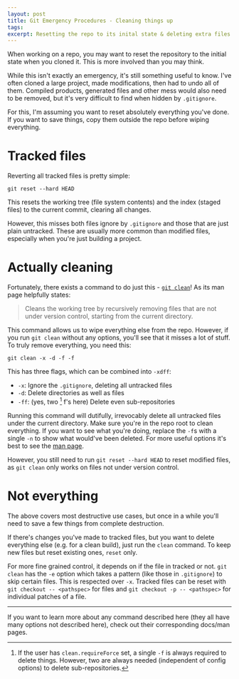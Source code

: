 ```yaml
---
layout: post
title: Git Emergency Procedures - Cleaning things up
tags:
excerpt: Resetting the repo to its inital state & deleting extra files
---
```


When working on a repo, you may want to reset the repository to the initial
state when you cloned it. This is more involved than you may think.

<!--more-->


While this isn't exactly an emergency, it's still something useful to know. I've
often cloned a large project, made modifications, then had to undo all of them.
Compiled products, generated files and other mess would also need to be removed,
but it's very difficult to find when hidden by `.gitignore`.

For this, I'm assuming you want to reset absolutely everything you've done. If
you want to save things, copy them outside the repo before wiping everything.

# Tracked files

Reverting all tracked files is pretty simple:

```
git reset --hard HEAD
```

This resets the working tree (file system contents) and the index (staged files)
to the current commit, clearing all changes.

However, this misses both files ignore by `.gitignore` and those that are just
plain untracked. These are usually more common than modified files, especially
when you're just building a project. 

# Actually cleaning

Fortunately, there exists a command to do just this - [`git clean`][1]! As its
man page helpfully states:

  [1]: https://git-scm.com/docs/git-clean

> Cleans the working tree by recursively removing files that are not under version
> control, starting from the current directory.

This command allows us to wipe everything else from the repo. However, if you
run `git clean` without any options, you'll see that it misses a lot of stuff.
To truly remove everything, you need this:

```
git clean -x -d -f -f
```

This has three flags, which can be combined into `-xdff`:

- `-x`: Ignore the `.gitignore`, deleting all untracked files
- `-d`: Delete directories as well as files
- `-ff`: (yes, two [^1] f's here) Delete even sub-repositories

 [^1]:
	If the user has `clean.requireForce` set, a single `-f` is always required
	to delete things. However, two are always needed (independent of config
	options) to delete sub-repositories.

Running this command will dutifully, irrevocably delete all untracked files
under the current directory. Make sure you're in the repo root to clean
everything. If you want to see what you're doing, replace the `-f`s with a
single `-n` to show what would've been deleted. For more useful options it's
best to see the [man page][2].

  [2]: https://git-scm.com/docs/git-clean

However, you still need to run `git reset --hard HEAD` to reset modified files,
as `git clean` only works on files not under version control.

# Not everything

The above covers most destructive use cases, but once in a while you'll need to
save a few things from complete destruction.

If there's changes you've made to tracked files, but you want to delete
everything else (e.g. for a clean build), just run the `clean` command. To keep
new files but reset existing ones, `reset` only.

For more fine grained control, it depends on if the file in tracked or not.
`git clean` has the `-e` option which takes a pattern (like those in
`.gitignore`) to skip certain files. This is respected over `-x`. Tracked files
can be reset with `git checkout -- <pathspec>` for files and
`git checkout -p -- <pathspec>` for individual patches of a file.

---

If you want to learn more about any command described here (they all have many
options not described here), check out their corresponding docs/man pages.


